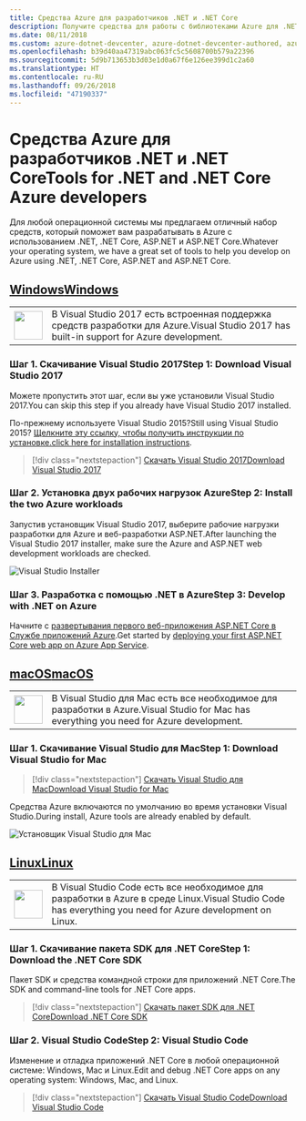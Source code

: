 ```yaml
---
title: Средства Azure для разработчиков .NET и .NET Core
description: Получите средства для работы с библиотеками Azure для .NET в среде Windows, Mac и Linux.
ms.date: 08/11/2018
ms.custom: azure-dotnet-devcenter, azure-dotnet-devcenter-authored, azure-dotnet-devcenter-conceptual, vs-azure
ms.openlocfilehash: b39d40aa47319abc063fc5c5608700b579a22396
ms.sourcegitcommit: 5d9b713653b3d03e1d0a67f6e126ee399d1c2a60
ms.translationtype: HT
ms.contentlocale: ru-RU
ms.lasthandoff: 09/26/2018
ms.locfileid: "47190337"
---
```

# <a name="tools-for-net-and-net-core-azure-developers"></a><span data-ttu-id="d50a2-103">Средства Azure для разработчиков .NET и .NET Core</span><span class="sxs-lookup"><span data-stu-id="d50a2-103">Tools for .NET and .NET Core Azure developers</span></span>

<span data-ttu-id="d50a2-104">Для любой операционной системы мы предлагаем отличный набор средств, который поможет вам разрабатывать в Azure с использованием .NET, .NET Core, ASP.NET и ASP.NET Core.</span><span class="sxs-lookup"><span data-stu-id="d50a2-104">Whatever your operating system, we have a great set of tools to help you develop on Azure using .NET, .NET Core, ASP.NET and ASP.NET Core.</span></span>

## <a name="windowstabwindows"></a>[<span data-ttu-id="d50a2-105">Windows</span><span class="sxs-lookup"><span data-stu-id="d50a2-105">Windows</span></span>](#tab/windows)

<table>
  <tr>
    <td width="50">
        <img src="https://docs.microsoft.com/media/logos/logo_vs-ide.svg" width="50" height="50"></img>
    </td>
    <td>
        <span data-ttu-id="d50a2-106">В Visual Studio 2017 есть встроенная поддержка средств разработки для Azure.</span><span class="sxs-lookup"><span data-stu-id="d50a2-106">Visual Studio 2017 has built-in support for Azure development.</span></span>
    </td>
  </tr>
</table>

### <a name="step-1-download-visual-studio-2017"></a><span data-ttu-id="d50a2-107">Шаг 1. Скачивание Visual Studio 2017</span><span class="sxs-lookup"><span data-stu-id="d50a2-107">Step 1: Download Visual Studio 2017</span></span>

<span data-ttu-id="d50a2-108">Можете пропустить этот шаг, если вы уже установили Visual Studio 2017.</span><span class="sxs-lookup"><span data-stu-id="d50a2-108">You can skip this step if you already have Visual Studio 2017 installed.</span></span>

<span data-ttu-id="d50a2-109">По-прежнему используете Visual Studio 2015?</span><span class="sxs-lookup"><span data-stu-id="d50a2-109">Still using Visual Studio 2015?</span></span>  <span data-ttu-id="d50a2-110">[Щелкните эту ссылку, чтобы получить инструкции по установке.](dotnet-sdk-vs2015-install.md)</span><span class="sxs-lookup"><span data-stu-id="d50a2-110">[click here for installation instructions](dotnet-sdk-vs2015-install.md).</span></span>

> [!div class="nextstepaction"]
> [<span data-ttu-id="d50a2-111">Скачать Visual Studio 2017</span><span class="sxs-lookup"><span data-stu-id="d50a2-111">Download Visual Studio 2017</span></span>](https://www.visualstudio.com/downloads/)

### <a name="step-2-install-the-two-azure-workloads"></a><span data-ttu-id="d50a2-112">Шаг 2. Установка двух рабочих нагрузок Azure</span><span class="sxs-lookup"><span data-stu-id="d50a2-112">Step 2: Install the two Azure workloads</span></span>

<span data-ttu-id="d50a2-113">Запустив установщик Visual Studio 2017, выберите рабочие нагрузки разработки для Azure и веб-разработки ASP.NET.</span><span class="sxs-lookup"><span data-stu-id="d50a2-113">After launching the Visual Studio 2017 installer, make sure the Azure and ASP.NET web development workloads are checked.</span></span>

![Visual Studio Installer](media/dotnet-tools/azure-workloads.png)

### <a name="step-3-develop-with-net-on-azure"></a><span data-ttu-id="d50a2-115">Шаг 3. Разработка с помощью .NET в Azure</span><span class="sxs-lookup"><span data-stu-id="d50a2-115">Step 3: Develop with .NET on Azure</span></span>

<span data-ttu-id="d50a2-116">Начните с [развертывания первого веб-приложения ASP.NET Core в Службе приложений Azure](https://docs.microsoft.com/azure/app-service-web/app-service-web-get-started-dotnet).</span><span class="sxs-lookup"><span data-stu-id="d50a2-116">Get started by [deploying your first ASP.NET Core web app on Azure App Service](https://docs.microsoft.com/azure/app-service-web/app-service-web-get-started-dotnet).</span></span>

## <a name="macostabmacos"></a>[<span data-ttu-id="d50a2-117">macOS</span><span class="sxs-lookup"><span data-stu-id="d50a2-117">macOS</span></span>](#tab/macos)
<table>
  <tr>
    <td width="50">
        <img src="https://docs.microsoft.com/media/logos/logo_vs-mac.svg" width="50" height="50"></img>
    </td>
    <td>
        <span data-ttu-id="d50a2-118">В Visual Studio для Mac есть все необходимое для разработки в Azure.</span><span class="sxs-lookup"><span data-stu-id="d50a2-118">Visual Studio for Mac has everything you need for Azure development.</span></span>
    </td>
  </tr>
</table>

### <a name="step-1-download-visual-studio-for-mac"></a><span data-ttu-id="d50a2-119">Шаг 1. Скачивание Visual Studio для Mac</span><span class="sxs-lookup"><span data-stu-id="d50a2-119">Step 1: Download Visual Studio for Mac</span></span>

> [!div class="nextstepaction"]
> [<span data-ttu-id="d50a2-120">Скачать Visual Studio для Mac</span><span class="sxs-lookup"><span data-stu-id="d50a2-120">Download Visual Studio for Mac</span></span>](https://www.visualstudio.com/vs/visual-studio-mac/)

<span data-ttu-id="d50a2-121">Средства Azure включаются по умолчанию во время установки Visual Studio.</span><span class="sxs-lookup"><span data-stu-id="d50a2-121">During install, Azure tools are already enabled by default.</span></span>

![Установщик Visual Studio для Mac](media/dotnet-tools/azure-vsmac.png)

## <a name="linuxtablinux"></a>[<span data-ttu-id="d50a2-123">Linux</span><span class="sxs-lookup"><span data-stu-id="d50a2-123">Linux</span></span>](#tab/linux)

<table>
  <tr>
    <td width="50">
        <img src="https://docs.microsoft.com/media/logos/logo_vs-code.svg" width="50" height="50"></img>
    </td>
    <td>
        <span data-ttu-id="d50a2-124">В Visual Studio Code есть все необходимое для разработки в Azure в среде Linux.</span><span class="sxs-lookup"><span data-stu-id="d50a2-124">Visual Studio Code has everything you need for Azure development on Linux.</span></span>
    </td>
  </tr>
</table>

### <a name="step-1-download-the-net-core-sdk"></a><span data-ttu-id="d50a2-125">Шаг 1. Скачивание пакета SDK для .NET Core</span><span class="sxs-lookup"><span data-stu-id="d50a2-125">Step 1: Download the .NET Core SDK</span></span>

<span data-ttu-id="d50a2-126">Пакет SDK и средства командной строки для приложений .NET Core.</span><span class="sxs-lookup"><span data-stu-id="d50a2-126">The SDK and command-line tools for .NET Core apps.</span></span>

> [!div class="nextstepaction"]
> [<span data-ttu-id="d50a2-127">Скачать пакет SDK для .NET Core</span><span class="sxs-lookup"><span data-stu-id="d50a2-127">Download .NET Core SDK</span></span>](https://www.microsoft.com/net/core)

### <a name="step-2-visual-studio-code"></a><span data-ttu-id="d50a2-128">Шаг 2. Visual Studio Code</span><span class="sxs-lookup"><span data-stu-id="d50a2-128">Step 2: Visual Studio Code</span></span>

<span data-ttu-id="d50a2-129">Изменение и отладка приложений .NET Core в любой операционной системе: Windows, Mac и Linux.</span><span class="sxs-lookup"><span data-stu-id="d50a2-129">Edit and debug .NET Core apps on any operating system: Windows, Mac, and Linux.</span></span>

> [!div class="nextstepaction"]
> [<span data-ttu-id="d50a2-130">Скачать Visual Studio Code</span><span class="sxs-lookup"><span data-stu-id="d50a2-130">Download Visual Studio Code</span></span>](https://code.visualstudio.com)
